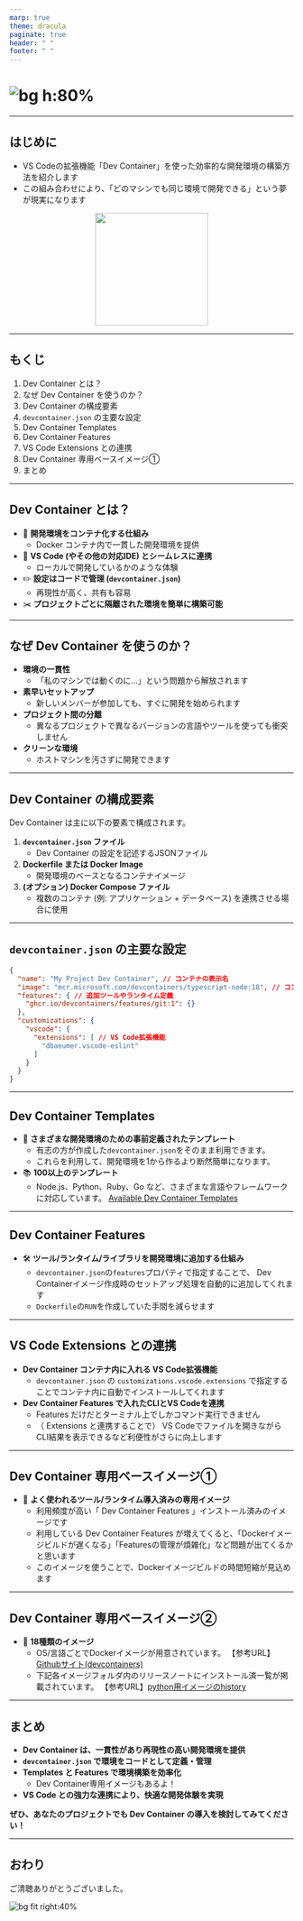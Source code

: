 ```yaml
---
marp: true
theme: dracula
paginate: true
header: " "
footer: " "
---
```


<!--
_class: title
-->

# ![bg h:80%](https://cdn-ak.f.st-hatena.com/images/fotolife/n/nnc-k-takata/20250526/20250526233247.png)

---

## はじめに
<!--
headingDivider: 1

-->

- VS Codeの拡張機能「Dev Container」を使った効率的な開発環境の構築方法を紹介します
- この組み合わせにより、「どのマシンでも同じ環境で開発できる」という夢が現実になります

<img src="https://blogger.googleusercontent.com/img/b/R29vZ2xl/AVvXsEitaZecLs4auey-B5PGVO-m1q8E9D5s6PzmnjVkhkRKJgf0WsVN0OVzSgnJ59LsC4u0NXgY9pNZJQ6k-ca119t43a8bg-CzGDomh5Mh3GPqXlUsu5AzkyW0ilpzGWhyphenhyphenKIVauAkdf8TG5RWJ/s800/yume_man.png" style="display: block; margin: auto; width:200">

---

## もくじ

1. Dev Container とは？
1. なぜ Dev Container を使うのか？
1. Dev Container の構成要素
1. `devcontainer.json` の主要な設定
1. Dev Container Templates
1. Dev Container Features
1. VS Code Extensions との連携
1. Dev Container 専用ベースイメージ①
1. まとめ

---

## Dev Container とは？

- 🐳 **開発環境をコンテナ化する仕組み**
    - Docker コンテナ内で一貫した開発環境を提供
- 🔄 **VS Code (やその他の対応IDE) とシームレスに連携**
    - ローカルで開発しているかのような体験
- ✏️ **設定はコードで管理 (`devcontainer.json`)**
    - 再現性が高く、共有も容易
- ✂️ **プロジェクトごとに隔離された環境を簡単に構築可能**

---

## なぜ Dev Container を使うのか？

- **環境の一貫性**
    - 「私のマシンでは動くのに…」という問題から解放されます
- **素早いセットアップ**
    - 新しいメンバーが参加しても、すぐに開発を始められます
- **プロジェクト間の分離**
    - 異なるプロジェクトで異なるバージョンの言語やツールを使っても衝突しません
- **クリーンな環境**
    - ホストマシンを汚さずに開発できます

---

## Dev Container の構成要素

Dev Container は主に以下の要素で構成されます。

1. **`devcontainer.json` ファイル**
    - Dev Container の設定を記述するJSONファイル
2. **Dockerfile または Docker Image**
    - 開発環境のベースとなるコンテナイメージ
3. **(オプション) Docker Compose ファイル**
    - 複数のコンテナ (例: アプリケーション + データベース) を連携させる場合に使用

---

## `devcontainer.json` の主要な設定

```json
{
  "name": "My Project Dev Container", // コンテナの表示名
  "image": "mcr.microsoft.com/devcontainers/typescript-node:18", // コンテナイメージ
  "features": { // 追加ツールやランタイム定義
    "ghcr.io/devcontainers/features/git:1": {}
  },
  "customizations": {
    "vscode": {
      "extensions": [ // VS Code拡張機能
        "dbaeumer.vscode-eslint"
      ]
    }
  }
}
```

---

## Dev Container Templates

- 🌈 **さまざまな開発環境のための事前定義されたテンプレート**
    - 有志の方が作成した`devcontainer.json`をそのまま利用できます。
    - これらを利用して、開発環境を1から作るより断然簡単になります。
- 📚 **100以上のテンプレート**
    - Node.js、Python、Ruby、Go など、さまざまな言語やフレームワークに対応しています。
      [Available Dev Container Templates](https://containers.dev/templates)

---

## Dev Container Features

- 🛠 **ツール/ランタイム/ライブラリを開発環境に追加する仕組み**
    - `devcontainer.json`の`features`プロパティで指定することで、 Dev Containerイメージ作成時のセットアップ処理を自動的に追加してくれます
    - `Dockerfile`の`RUN`を作成していた手間を減らせます

---

## VS Code Extensions との連携

- **Dev Container コンテナ内に入れる VS Code拡張機能**
    - `devcontainer.json` の `customizations.vscode.extensions` で指定することでコンテナ内に自動でインストールしてくれます
- **Dev Container Features で入れたCLIとVS Codeを連携**
    - Features だけだとターミナル上でしかコマンド実行できません
    - （ Extensions と連携することで） VS Codeでファイルを開きながらCLI結果を表示できるなど利便性がさらに向上します

---

## Dev Container 専用ベースイメージ①

- 🐳 **よく使われるツール/ランタイム導入済みの専用イメージ**
    - 利用頻度が高い「 Dev Container Features 」インストール済みのイメージです
    - 利用している Dev Container Features が増えてくると、「Dockerイメージビルドが遅くなる」「Featuresの管理が煩雑化」など問題が出てくるかと思います
    - このイメージを使うことで、Dockerイメージビルドの時間短縮が見込めます

---

## Dev Container 専用ベースイメージ②

- 🔞 **18種類のイメージ**
    - OS/言語ごとでDockerイメージが用意されています。
      【参考URL】[Githubサイト(devcontainers)](https://github.com/devcontainers/images/tree/main/src)
    - 下記各イメージフォルダ内のリリースノートにインストール済一覧が掲載されています。
      【参考URL】[python用イメージのhistory](https://github.com/devcontainers/images/blob/main/src/python/history/0.201.4.md)

---

## まとめ

- **Dev Container は、一貫性があり再現性の高い開発環境を提供**
- **`devcontainer.json` で環境をコードとして定義・管理**
- **Templates と Features で環境構築を効率化**
    - Dev Container専用イメージもあるよ！
- **VS Code との強力な連携により、快適な開発体験を実現**

**ぜひ、あなたのプロジェクトでも Dev Container の導入を検討してみてください！**

---

## おわり

ご清聴ありがとうございました。

![bg fit right:40%](https://blogger.googleusercontent.com/img/b/R29vZ2xl/AVvXsEjHtu3kBX8P39WYBBAjar9c8c1ladK2SYL6_gEMXFweQfauWVhSvCQP5KELsPX5KNL1uOddLLQ-aeMxv904OW_NFFfANhBYObfBV09KO2EXehrb9kMdCLZY1afsChib-7zIkBJbG6OrbJpM/s800/aisatsu_kodomo_boy.png)